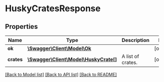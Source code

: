 # HuskyCratesResponse

## Properties
Name | Type | Description | Notes
------------ | ------------- | ------------- | -------------
**ok** | [**\Swagger\Client\Model\Ok**](Ok.md) |  | [optional] 
**crates** | [**\Swagger\Client\Model\HuskyCrate[]**](HuskyCrate.md) | A list of crates. | [optional] 

[[Back to Model list]](../README.md#documentation-for-models) [[Back to API list]](../README.md#documentation-for-api-endpoints) [[Back to README]](../README.md)


